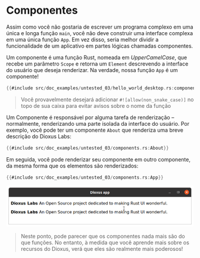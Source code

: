 # Componentes

Assim como você não gostaria de escrever um programa complexo em uma única e longa função `main`, você não deve construir uma interface complexa em uma única função `App`. Em vez disso, seria melhor dividir a funcionalidade de um aplicativo em partes lógicas chamadas componentes.

Um componente é uma função Rust, nomeada em _UpperCamelCase_, que recebe um parâmetro `Scope` e retorna um `Element` descrevendo a interface do usuário que deseja renderizar. Na verdade, nossa função `App` é um componente!

```rust
{{#include src/doc_examples/untested_03/hello_world_desktop.rs:component}}
```

> Você provavelmente desejará adicionar `#![allow(non_snake_case)]` no topo de sua caixa para evitar avisos sobre o nome da função

Um Componente é responsável por alguma tarefa de renderização – normalmente, renderizando uma parte isolada da interface do usuário. Por exemplo, você pode ter um componente `About` que renderiza uma breve descrição do Dioxus Labs:

```rust
{{#include src/doc_examples/untested_03/components.rs:About}}
```

Em seguida, você pode renderizar seu componente em outro componente, da mesma forma que os elementos são renderizados:

```rust
{{#include src/doc_examples/untested_03/components.rs:App}}
```

![Captura de tela contendo o componente Sobre duas vezes](/assets/static/images03/screenshot_about_component.png)

> Neste ponto, pode parecer que os componentes nada mais são do que funções. No entanto, à medida que você aprende mais sobre os recursos do Dioxus, verá que eles são realmente mais poderosos!
